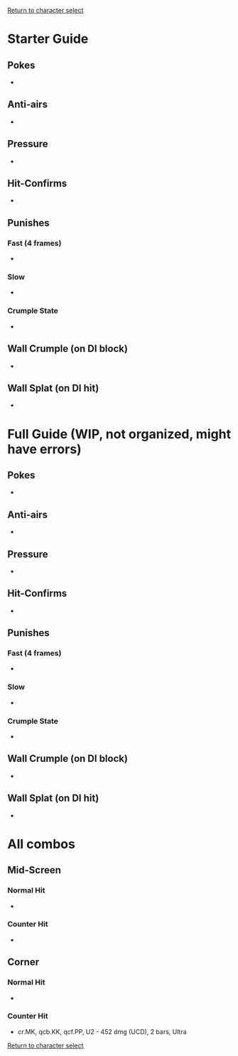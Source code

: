 [Return to character select](./index.md)  

# Starter Guide

## Pokes

- 

## Anti-airs

- 

## Pressure

- 

## Hit-Confirms

- 

## Punishes

### Fast (4 frames)

- 

### Slow

- 

### Crumple State

- 

## Wall Crumple (on DI block)

- 

## Wall Splat (on DI hit)

- 

# Full Guide (WIP, not organized, might have errors)

## Pokes

- 

## Anti-airs

- 

## Pressure

- 

## Hit-Confirms

- 

## Punishes

### Fast (4 frames)

- 

### Slow

- 

### Crumple State

- 

## Wall Crumple (on DI block)

- 

## Wall Splat (on DI hit)

- 


# All combos

## Mid-Screen

### Normal Hit

- 

### Counter Hit

- 

## Corner

### Normal Hit

- 

### Counter Hit

- cr.MK, qcb.KK, qcf.PP, U2 - 452 dmg (UCD), 2 bars, Ultra


[Return to character select](./index.md)  
